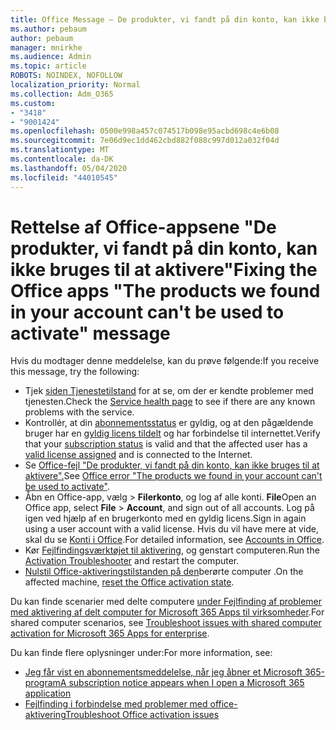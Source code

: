```yaml
---
title: Office Message – De produkter, vi fandt på din konto, kan ikke bruges til at aktivere
ms.author: pebaum
author: pebaum
manager: mnirkhe
ms.audience: Admin
ms.topic: article
ROBOTS: NOINDEX, NOFOLLOW
localization_priority: Normal
ms.collection: Adm_O365
ms.custom:
- "3418"
- "9001424"
ms.openlocfilehash: 0500e998a457c074517b098e95acbd698c4e6b08
ms.sourcegitcommit: 7e06d9ec1dd462cbd882f088c997d012a032f04d
ms.translationtype: MT
ms.contentlocale: da-DK
ms.lasthandoff: 05/04/2020
ms.locfileid: "44010545"
---
```

# <a name="fixing-the-office-apps-the-products-we-found-in-your-account-cant-be-used-to-activate-message"></a><span data-ttu-id="50318-102">Rettelse af Office-appsene "De produkter, vi fandt på din konto, kan ikke bruges til at aktivere"</span><span class="sxs-lookup"><span data-stu-id="50318-102">Fixing the Office apps "The products we found in your account can't be used to activate" message</span></span>

<span data-ttu-id="50318-103">Hvis du modtager denne meddelelse, kan du prøve følgende:</span><span class="sxs-lookup"><span data-stu-id="50318-103">If you receive this message, try the following:</span></span>

- <span data-ttu-id="50318-104">Tjek [siden Tjenestetilstand](https://docs.microsoft.com/office365/enterprise/view-service-health) for at se, om der er kendte problemer med tjenesten.</span><span class="sxs-lookup"><span data-stu-id="50318-104">Check the [Service health page](https://docs.microsoft.com/office365/enterprise/view-service-health) to see if there are any known problems with the service.</span></span>
- <span data-ttu-id="50318-105">Kontrollér, at din [abonnementsstatus](https://support.office.com/article/0d23d3c0-c19c-4b2f-9845-5344fedc4380#bkmk_checksubscription) er gyldig, og at den pågældende bruger har en [gyldig licens tildelt](https://support.office.com/article/997596B5-4173-4627-B915-36ABAC6786DC) og har forbindelse til internettet.</span><span class="sxs-lookup"><span data-stu-id="50318-105">Verify that your [subscription status](https://support.office.com/article/0d23d3c0-c19c-4b2f-9845-5344fedc4380#bkmk_checksubscription) is valid and that the affected user has a [valid license assigned](https://support.office.com/article/997596B5-4173-4627-B915-36ABAC6786DC) and is connected to the Internet.</span></span> 
- <span data-ttu-id="50318-106">Se [Office-fejl "De produkter, vi fandt på din konto, kan ikke bruges til at aktivere".](https://support.office.com/article/c9f9a0b3-5aae-4131-8077-21e6a59f141e)</span><span class="sxs-lookup"><span data-stu-id="50318-106">See [Office error "The products we found in your account can't be used to activate"](https://support.office.com/article/c9f9a0b3-5aae-4131-8077-21e6a59f141e).</span></span>
- <span data-ttu-id="50318-107">Åbn en Office-app, vælg > **Filerkonto**, og log af alle konti. **File**</span><span class="sxs-lookup"><span data-stu-id="50318-107">Open an Office app, select **File** > **Account**, and sign out of all accounts.</span></span> <span data-ttu-id="50318-108">Log på igen ved hjælp af en brugerkonto med en gyldig licens.</span><span class="sxs-lookup"><span data-stu-id="50318-108">Sign in again using a user account with a valid license.</span></span> <span data-ttu-id="50318-109">Hvis du vil have mere at vide, skal du se [Konti i Office](https://support.office.com/article/628ea040-f265-49de-b986-be09c3ebf8a9).</span><span class="sxs-lookup"><span data-stu-id="50318-109">For detailed information, see [Accounts in Office](https://support.office.com/article/628ea040-f265-49de-b986-be09c3ebf8a9).</span></span>
- <span data-ttu-id="50318-110">Kør [Fejlfindingsværktøjet til aktivering](https://aka.ms/SARA-OfficeActivation-Alchemy), og genstart computeren.</span><span class="sxs-lookup"><span data-stu-id="50318-110">Run the [Activation Troubleshooter](https://aka.ms/SARA-OfficeActivation-Alchemy) and restart the computer.</span></span>
- <span data-ttu-id="50318-111">[Nulstil Office-aktiveringstilstanden på den](https://docs.microsoft.com/office365/troubleshoot/activation/reset-office-365-proplus-activation-state)berørte computer .</span><span class="sxs-lookup"><span data-stu-id="50318-111">On the affected machine, [reset the Office activation state](https://docs.microsoft.com/office365/troubleshoot/activation/reset-office-365-proplus-activation-state).</span></span>

<span data-ttu-id="50318-112">Du kan finde scenarier med delte computere [under Fejlfinding af problemer med aktivering af delt computer for Microsoft 365 Apps til virksomheder](https://docs.microsoft.com/deployoffice/troubleshoot-shared-computer-activation).</span><span class="sxs-lookup"><span data-stu-id="50318-112">For shared computer scenarios, see [Troubleshoot issues with shared computer activation for Microsoft 365 Apps for enterprise](https://docs.microsoft.com/deployoffice/troubleshoot-shared-computer-activation).</span></span>

<span data-ttu-id="50318-113">Du kan finde flere oplysninger under:</span><span class="sxs-lookup"><span data-stu-id="50318-113">For more information, see:</span></span> 
- [<span data-ttu-id="50318-114">Jeg får vist en abonnementsmeddelelse, når jeg åbner et Microsoft 365-program</span><span class="sxs-lookup"><span data-stu-id="50318-114">A subscription notice appears when I open a Microsoft 365 application</span></span>](https://support.office.com/article/4cabe32c-f594-4c0e-9191-3d3ade10cceb)
- [<span data-ttu-id="50318-115">Fejlfinding i forbindelse med problemer med office-aktivering</span><span class="sxs-lookup"><span data-stu-id="50318-115">Troubleshoot Office activation issues</span></span>](https://support.office.com/article/0d23d3c0-c19c-4b2f-9845-5344fedc4380)